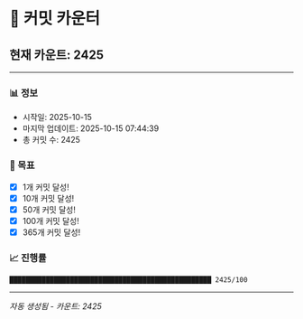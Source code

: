# 🔢 커밋 카운터

## 현재 카운트: 2425

---

### 📊 정보
- 시작일: 2025-10-15
- 마지막 업데이트: 2025-10-15 07:44:39
- 총 커밋 수: 2425

### 🎯 목표
- [x] 1개 커밋 달성!
- [x] 10개 커밋 달성!
- [x] 50개 커밋 달성!
- [x] 100개 커밋 달성!
- [x] 365개 커밋 달성!

### 📈 진행률
```
██████████████████████████████████████████████████ 2425/100
```

---
*자동 생성됨 - 카운트: 2425*
